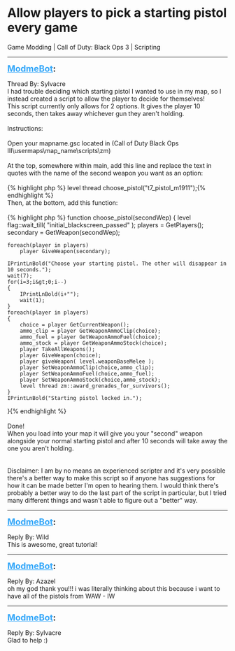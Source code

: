 # Allow players to pick a starting pistol every game
Game Modding | Call of Duty: Black Ops 3 | Scripting

---
<strong style="font-size: 1.4em;"><span style="text-decoration: underline;text-decoration-color: #34a7f9;"><span style="color:#34a7f9;">ModmeBot</span></span>:</strong>

<p>Thread By: Sylvacre<br />I had trouble deciding which starting pistol I wanted to use in my map, so I instead created a script to allow the player to decide for themselves!<br />This script currently only allows for 2 options. It gives the player 10 seconds, then takes away whichever gun they aren&#39;t holding.<br /> <br />Instructions:<br /> <br />Open your mapname.gsc located in (Call of Duty Black Ops III\usermaps\map_name\scripts\zm)<br /> <br />At the top, somewhere within main, add this line and replace the text in quotes with the name of the second weapon you want as an option:<br /> <br />{% highlight php %}
level thread choose_pistol("t7_pistol_m1911");{% endhighlight %}
 <br />Then, at the bottom, add this function:<br /> <br />{% highlight php %}
function choose_pistol(secondWep)
{
	level flag::wait_till( "initial_blackscreen_passed" );
	players = GetPlayers();
	secondary = GetWeapon(secondWep);

	foreach(player in players)
		player GiveWeapon(secondary);
		
	IPrintLnBold("Choose your starting pistol. The other will disappear in 10 seconds.");
	wait(7);
	for(i=3;i&gt;0;i--)
	{
		IPrintLnBold(i+"");
		wait(1);
	}
	foreach(player in players)
	{
		choice = player GetCurrentWeapon();
		ammo_clip = player GetWeaponAmmoClip(choice);
		ammo_fuel = player GetWeaponAmmoFuel(choice);
		ammo_stock = player GetWeaponAmmoStock(choice);
		player TakeAllWeapons();
		player GiveWeapon(choice);
		player giveWeapon( level.weaponBaseMelee );
		player SetWeaponAmmoClip(choice,ammo_clip);
		player SetWeaponAmmoFuel(choice,ammo_fuel);
		player SetWeaponAmmoStock(choice,ammo_stock);
		level thread zm::award_grenades_for_survivors(); 
	}
	IPrintLnBold("Starting pistol locked in.");
}{% endhighlight %}
 <br /> <br />Done!<br />When you load into your map it will give you your &quot;second&quot; weapon alongside your normal starting pistol and after 10 seconds will take away the one you aren&#39;t holding.<br /> <br /> <br />Disclaimer: I am by no means an experienced scripter and it&#39;s very possible there&#39;s a better way to make this script so if anyone has suggestions for how it can be made better I&#39;m open to hearing them. I would think there&#39;s probably a better way to do the last part of the script in particular, but I tried many different things and wasn&#39;t able to figure out a &quot;better&quot; way.</p>

---
<strong style="font-size: 1.4em;"><span style="text-decoration: underline;text-decoration-color: #34a7f9;"><span style="color:#34a7f9;">ModmeBot</span></span>:</strong>

<p>Reply By: Wild<br />This is awesome, great tutorial!</p>

---
<strong style="font-size: 1.4em;"><span style="text-decoration: underline;text-decoration-color: #34a7f9;"><span style="color:#34a7f9;">ModmeBot</span></span>:</strong>

<p>Reply By: Azazel<br />oh my god thank you!!! i was literally thinking about this because i want to have all of the pistols from WAW - IW</p>

---
<strong style="font-size: 1.4em;"><span style="text-decoration: underline;text-decoration-color: #34a7f9;"><span style="color:#34a7f9;">ModmeBot</span></span>:</strong>

<p>Reply By: Sylvacre<br />Glad to help :)</p>
